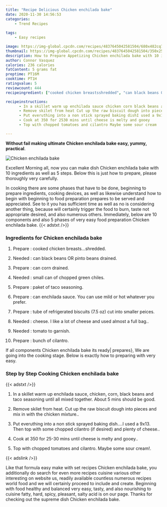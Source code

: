 ```yaml
---
title: "Recipe Delicious Chicken enchilada bake"
date: 2020-11-30 14:56:53
categories:
    - Trend Recipes
    
tags:
    - Easy recipes

image: https://img-global.cpcdn.com/recipes/4837645042581504/680x482cq70/chicken-enchilada-bake-recipe-main-photo.jpg
thumbnail: https://img-global.cpcdn.com/recipes/4837645042581504/350x250cq70/chicken-enchilada-bake-recipe-main-photo.jpg
description: How to Prepare Appetizing Chicken enchilada bake with 10 ingredients and 5 stages of easy cooking.
author: Connor Vasquez
calories: 236 calories
fatContent: 5 grams fat
preptime: PT16M
cooktime: PT1H
ratingvalue: 5
reviewcount: 444
recipeingredient: ["cooked chicken breastsshredded", "can black beans OR pinto beans drained", "can corn drained", "small can of chopped green chiles", "paket of taco seasoning", "can enchilada sauce You can use mild or hot whatever you prefer", "tube of refrigerated biscuits 75 oz cut into smaller peices", "cheese I like a lot of cheese and used almost a full bag", "tomato to garnish", "bunch of cilantro"]

recipeinstructions: 
      - In a skillet warm up enchilada sauce chicken corn black beans and taco seasoning until all mixed together About 5 mins should be good 
      - Remove skilet from heat Cut up the raw biscuit dough into pieces and mix in with the chicken mixture 
      - Put everuthing into a non stick sprayed baking dishI used a 9x13 Then top with some chopped cilantro if desired and plenty of cheese 
      - Cook at 350 for 2530 mins until cheese is melty and gooey 
      - Top with chopped tomatoes and cilantro Maybe some sour cream

---
```




**Without fail making ultimate Chicken enchilada bake easy, yummy, practical**. 


![Chicken enchilada bake](https://img-global.cpcdn.com/recipes/4837645042581504/680x482cq70/chicken-enchilada-bake-recipe-main-photo.jpg "Chicken enchilada bake")




Excellent Morning all, now you can make dish Chicken enchilada bake with 10 ingredients as well as 5 steps. Below this is just how to prepare, please thoroughly very carefully.

In cooking there are some phases that have to be done, beginning to prepare ingredients, cooking devices, as well as likewise understand how to begin with beginning to food preparation prepares to be served and appreciated. See to it you has sufficient time as well as no is considering another thing, because will certainly trigger the food to burn, taste not appropriate desired, and also numerous others. Immediately, below are 10 components and also 5 phases of very easy food preparation Chicken enchilada bake.
{{< adstxt />}}

### Ingredients for Chicken enchilada bake


1. Prepare  : cooked chicken breasts...shredded.

1. Needed  : can black beans OR pinto beans drained.

1. Prepare  : can corn drained.

1. Needed  : small can of chopped green chiles.

1. Prepare  : paket of taco seasoning.

1. Prepare  : can enchilada sauce. You can use mild or hot whatever you prefer.

1. Prepare  : tube of refrigerated biscuits (7.5 oz) cut into smaller peices.

1. Needed  : cheese. I like a lot of cheese and used almost a full bag..

1. Needed  : tomato to garnish.

1. Prepare  : bunch of cilantro.



If all components Chicken enchilada bake its ready| prepares}, We are going into the cooking stage. Below is exactly how to preparing with very easy.

### Step by Step Cooking Chicken enchilada bake

{{< adstxt />}}


1. In a skillet warm up enchilada sauce, chicken, corn, black beans and taco seasoning until all mixed together. About 5 mins should be good.



1. Remove skilet from heat. Cut up the raw biscuit dough into pieces and mix in with the chicken mixture..



1. Put everuthing into a non stick sprayed baking dish....I used a 9x13. Then top with some chopped cilantro (if desired) and plenty of cheese..



1. Cook at 350 for 25-30 mins until cheese is melty and gooey..



1. Top with chopped tomatoes and cilantro. Maybe some sour cream!.





{{< adslink />}}

Like that formula easy make with set recipes Chicken enchilada bake, you additionally do search for even more recipes cuisine various other interesting on website us, readily available countless numerous recipes world food and we will certainly proceed to include and create. Beginning with food healthy and balanced very easy, tasty, and also nourishing to cuisine fatty, hard, spicy, pleasant, salty acid is on our page. Thanks for checking out the supreme dish Chicken enchilada bake.
